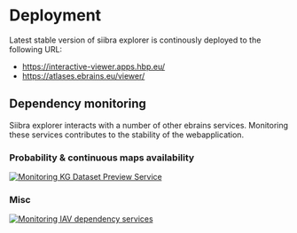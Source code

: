 # Deployment

Latest stable version of siibra explorer is continously deployed to the following URL:

- <https://interactive-viewer.apps.hbp.eu/>
- <https://atlases.ebrains.eu/viewer/>

## Dependency monitoring

Siibra explorer interacts with a number of other ebrains services. Monitoring these services contributes to the stability of the webapplication.

### Probability & continuous maps availability

[![Monitoring KG Dataset Preview Service](https://github.com/fzj-inm1-bda/iav-dep-test/workflows/Monitoring%20KG%20Dataset%20Preview%20Service/badge.svg)](https://github.com/FZJ-INM1-BDA/iav-dep-test/actions?query=workflow%3A%22Monitoring+KG+Dataset+Preview+Service%22)

### Misc

[![Monitoring IAV dependency services](https://github.com/fzj-inm1-bda/iav-dep-test/workflows/Monitoring%20IAV%20dependency%20services/badge.svg)](https://github.com/FZJ-INM1-BDA/iav-dep-test/actions?query=workflow%3A%22Monitoring+IAV+dependency+services%22)